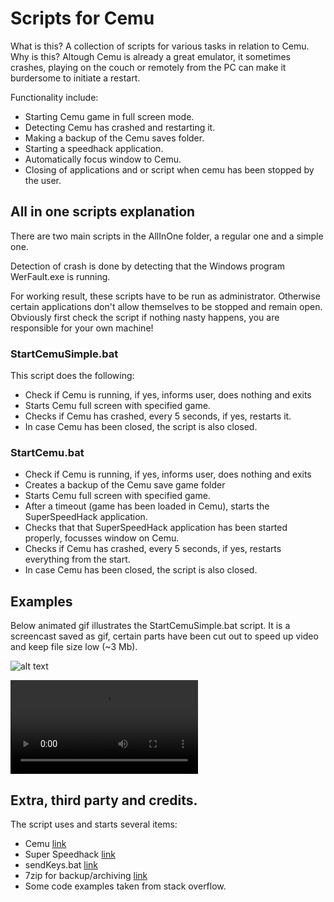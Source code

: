# Scripts for Cemu

What is this? A collection of scripts for various tasks in relation to Cemu. Why is this? Altough Cemu is already a great emulator, it sometimes crashes, playing on the couch or remotely from the PC can make it burdersome to initiate a restart.

Functionality include:
- Starting Cemu game in full screen mode.
- Detecting Cemu has crashed and restarting it.
- Making a backup of the Cemu saves folder.
- Starting a speedhack application.
- Automatically focus window to Cemu.
- Closing of applications and or script when cemu has been stopped by the user.

## All in one scripts explanation

There are two main scripts in the AllInOne folder, a regular one and a simple one.

Detection of crash is done by detecting that the Windows program WerFault.exe is running. 

For working result, these scripts have to be run as administrator. Otherwise certain applications don't allow themselves to be stopped and remain open. Obviously first check the script if nothing nasty happens, you are responsible for your own machine!

### StartCemuSimple.bat

This script does the following:
- Check if Cemu is running, if yes, informs user, does nothing and exits
- Starts Cemu full screen with specified game.
- Checks if Cemu has crashed, every 5 seconds, if yes, restarts it.
- In case Cemu has been closed, the script is also closed.

### StartCemu.bat

- Check if Cemu is running, if yes, informs user, does nothing and exits
- Creates a backup of the Cemu save game folder
- Starts Cemu full screen with specified game.
- After a timeout (game has been loaded in Cemu), starts the SuperSpeedHack application.
- Checks that that SuperSpeedHack application has been started properly, focusses window on Cemu.
- Checks if Cemu has crashed, every 5 seconds, if yes, restarts everything from the start.
- In case Cemu has been closed, the script is also closed.

## Examples

Below animated gif illustrates the StartCemuSimple.bat script. It is a screencast 
saved as gif, certain parts have been cut out to speed up video and keep 
file size low (~3 Mb).

![alt text](https://user-images.githubusercontent.com/14330834/27199469-624ba948-5216-11e7-8d71-c5a982989c18.gif)

![alt text](https://github.com/CasperH2O/CemuScripts/blob/master/Examples/StartCemuSimple-CrashRestart.webm?raw=true)

## Extra, third party and credits.

The script uses and starts several items:
- Cemu [link](http://cemu.info/)
- Super Speedhack [link](https://www.reddit.com/r/cemu/comments/63jqmi/super_speedhack_dynamic_speedhack_for_cemu/)
- sendKeys.bat [link](https://github.com/npocmaka/batch.scripts/blob/master/hybrids/jscript/sendKeys.bat)
- 7zip for backup/archiving [link](http://www.7-zip.org/)
- Some code examples taken from stack overflow.